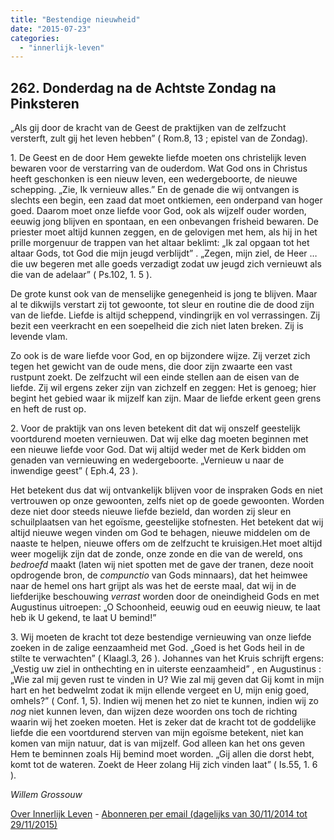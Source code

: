 ```yaml
---
title: "Bestendige nieuwheid"
date: "2015-07-23"
categories: 
  - "innerlijk-leven"
---
```


## 262\. Donderdag na de Achtste Zondag na Pinksteren

„Als gij door de kracht van de Geest de praktijken van de zelfzucht versterft, zult gij het leven hebben” ( Rom.8, 13 ; epistel van de Zondag).

1\. De Geest en de door Hem gewekte liefde moeten ons christelijk leven bewaren voor de verstarring van de ouderdom. Wat God ons in Christus heeft geschonken is een nieuw leven, een wedergeboorte, de nieuwe schepping. „Zie, Ik vernieuw alles.” En de genade die wij ontvangen is slechts een begin, een zaad dat moet ontkiemen, een onderpand van hoger goed. Daarom moet onze liefde voor God, ook als wijzelf ouder worden, eeuwig jong blijven en spontaan, en een onbevangen frisheid bewaren. De priester moet altijd kunnen zeggen, en de gelovigen met hem, als hij in het prille morgenuur de trappen van het altaar beklimt: „Ik zal opgaan tot het altaar Gods, tot God die mijn jeugd verblijdt” . „Zegen, mijn ziel, de Heer … die uw begeren met alle goeds verzadigt zodat uw jeugd zich vernieuwt als die van de adelaar” ( Ps.102, 1. 5 ).

De grote kunst ook van de menselijke genegenheid is jong te blijven. Maar al te dikwijls verstart zij tot gewoonte, tot sleur en routine die de dood zijn van de liefde. Liefde is altijd scheppend, vindingrijk en vol verrassingen. Zij bezit een veerkracht en een soepelheid die zich niet laten breken. Zij is levende vlam.

Zo ook is de ware liefde voor God, en op bijzondere wijze. Zij verzet zich tegen het gewicht van de oude mens, die door zijn zwaarte een vast rustpunt zoekt. De zelfzucht wil een einde stellen aan de eisen van de liefde. Zij wil ergens zeker zijn van zichzelf en zeggen: Het is genoeg; hier begint het gebied waar ik mijzelf kan zijn. Maar de liefde erkent geen grens en heft de rust op.

2\. Voor de praktijk van ons leven betekent dit dat wij onszelf geestelijk voortdurend moeten vernieuwen. Dat wij elke dag moeten beginnen met een nieuwe liefde voor God. Dat wij altijd weder met de Kerk bidden om genaden van vernieuwing en wedergeboorte. „Vernieuw u naar de inwendige geest” ( Eph.4, 23 ).

Het betekent dus dat wij ontvankelijk blijven voor de inspraken Gods en niet vertrouwen op onze gewoonten, zelfs niet op de goede gewoonten. Worden deze niet door steeds nieuwe liefde bezield, dan worden zij sleur en schuilplaatsen van het egoïsme, geestelijke stofnesten. Het betekent dat wij altijd nieuwe wegen vinden om God te behagen, nieuwe middelen om de naaste te helpen, nieuwe offers om de zelfzucht te kruisigen.Het moet altijd weer mogelijk zijn dat de zonde, onze zonde en die van de wereld, ons _bedroefd_ maakt (laten wij niet spotten met de gave der tranen, deze nooit opdrogende bron, de _compunctio_ van Gods minnaars), dat het heimwee naar de hemel ons hart grijpt als was het de eerste maal, dat wij in de liefderijke beschouwing _verrast_ worden door de oneindigheid Gods en met Augustinus uitroepen: „O Schoonheid, eeuwig oud en eeuwig nieuw, te laat heb ik U gekend, te laat U bemind!”

3\. Wij moeten de kracht tot deze bestendige vernieuwing van onze liefde zoeken in de zalige eenzaamheid met God. „Goed is het Gods heil in de stilte te verwachten” ( Klaagl.3, 26 ). Johannes van het Kruis schrijft ergens: „Vestig uw ziel in onthechting en in uiterste eenzaamheid” , en Augustinus : „Wie zal mij geven rust te vinden in U? Wie zal mij geven dat Gij komt in mijn hart en het bedwelmt zodat ik mijn ellende vergeet en U, mijn enig goed, omhels?” ( Conf. 1, 5). Indien wij menen het zo niet te kunnen, indien wij zo _nog_ niet kunnen leven, dan wijzen deze woorden ons toch de richting waarin wij het zoeken moeten. Het is zeker dat de kracht tot de goddelijke liefde die een voortdurend sterven van mijn egoïsme betekent, niet kan komen van mijn natuur, dat is van mijzelf. God alleen kan het ons geven Hem te beminnen zoals Hij bemind moet worden. „Gij allen die dorst hebt, komt tot de wateren. Zoekt de Heer zolang Hij zich vinden laat” ( Is.55, 1. 6 ).

_Willem Grossouw_

[Over Innerlijk Leven](http://www.gelovenleren.net/2014/11/27/een-jaar-lang-innerlijk-leven-op-geloven-leren/) - [Abonneren per email (dagelijks van 30/11/2014 tot 29/11/2015)](http://eepurl.com/9P3DT)
